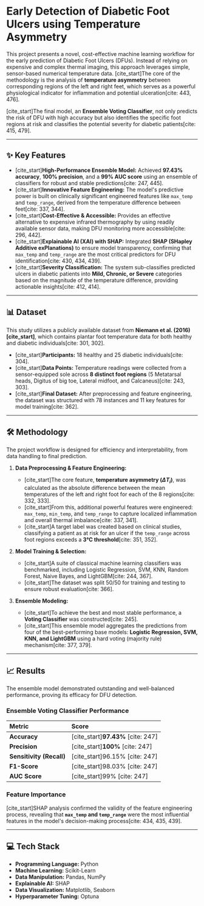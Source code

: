 # Early Detection of Diabetic Foot Ulcers using Temperature Asymmetry

This project presents a novel, cost-effective machine learning workflow for the early prediction of Diabetic Foot Ulcers (DFUs). Instead of relying on expensive and complex thermal imaging, this approach leverages simple, sensor-based numerical temperature data. [cite_start]The core of the methodology is the analysis of **temperature asymmetry** between corresponding regions of the left and right feet, which serves as a powerful physiological indicator for inflammation and potential ulceration[cite: 443, 476].

[cite_start]The final model, an **Ensemble Voting Classifier**, not only predicts the risk of DFU with high accuracy but also identifies the specific foot regions at risk and classifies the potential severity for diabetic patients[cite: 415, 479].

---

## ✨ Key Features

* [cite_start]**High-Performance Ensemble Model:** Achieved **97.43% accuracy**, **100% precision**, and a **99% AUC score** using an ensemble of classifiers for robust and stable predictions[cite: 247, 445].
* [cite_start]**Innovative Feature Engineering:** The model's predictive power is built on clinically significant engineered features like `max_temp` and `temp_range`, derived from the temperature difference between feet[cite: 337, 344].
* [cite_start]**Cost-Effective & Accessible:** Provides an effective alternative to expensive infrared thermography by using readily available sensor data, making DFU monitoring more accessible[cite: 296, 442].
* [cite_start]**Explainable AI (XAI) with SHAP:** Integrated **SHAP (SHapley Additive exPlanations)** to ensure model transparency, confirming that `max_temp` and `temp_range` are the most critical predictors for DFU identification[cite: 430, 434, 439].
* [cite_start]**Severity Classification:** The system sub-classifies predicted ulcers in diabetic patients into **Mild, Chronic, or Severe** categories based on the magnitude of the temperature difference, providing actionable insights[cite: 412, 414].

---

## 📊 Dataset

This study utilizes a publicly available dataset from **Niemann et al. (2016)[cite_start]**, which contains plantar foot temperature data for both healthy and diabetic individuals[cite: 301, 302].

* [cite_start]**Participants:** 18 healthy and 25 diabetic individuals[cite: 304].
* [cite_start]**Data Points:** Temperature readings were collected from a sensor-equipped sole across **8 distinct foot regions** (5 Metatarsal heads, Digitus of big toe, Lateral midfoot, and Calcaneus)[cite: 243, 303].
* [cite_start]**Final Dataset:** After preprocessing and feature engineering, the dataset was structured with 78 instances and 11 key features for model training[cite: 362].

---

## 🛠️ Methodology

The project workflow is designed for efficiency and interpretability, from data handling to final prediction.

1.  **Data Preprocessing & Feature Engineering:**
    * [cite_start]The core feature, **temperature asymmetry ($\Delta T_i$)**, was calculated as the absolute difference between the mean temperatures of the left and right foot for each of the 8 regions[cite: 332, 333].
    * [cite_start]From this, additional powerful features were engineered: `max_temp`, `min_temp`, and `temp_range` to capture localized inflammation and overall thermal imbalance[cite: 337, 341].
    * [cite_start]A target label was created based on clinical studies, classifying a patient as at risk for an ulcer if the `temp_range` across foot regions exceeds a **3℃ threshold**[cite: 351, 352].

2.  **Model Training & Selection:**
    * [cite_start]A suite of classical machine learning classifiers was benchmarked, including Logistic Regression, SVM, KNN, Random Forest, Naive Bayes, and LightGBM[cite: 244, 367].
    * [cite_start]The dataset was split 50/50 for training and testing to ensure robust evaluation[cite: 366].

3.  **Ensemble Modeling:**
    * [cite_start]To achieve the best and most stable performance, a **Voting Classifier** was constructed[cite: 245].
    * [cite_start]This ensemble model aggregates the predictions from four of the best-performing base models: **Logistic Regression, SVM, KNN, and LightGBM** using a hard voting (majority rule) mechanism[cite: 377, 379].

---

## 📈 Results

The ensemble model demonstrated outstanding and well-balanced performance, proving its efficacy for DFU detection.

### Ensemble Voting Classifier Performance

| Metric | Score |
| :--- | :--- |
| **Accuracy** | [cite_start]**97.43%** [cite: 247] |
| **Precision** | [cite_start]**100%** [cite: 247] |
| **Sensitivity (Recall)** | [cite_start]96.15% [cite: 247] |
| **F1-Score**| [cite_start]98.03% [cite: 247] |
| **AUC Score**| [cite_start]99% [cite: 247] |


### Feature Importance

[cite_start]SHAP analysis confirmed the validity of the feature engineering process, revealing that **`max_temp` and `temp_range`** were the most influential features in the model's decision-making process[cite: 434, 435, 439].


---

## 💻 Tech Stack

* **Programming Language:** Python
* **Machine Learning:** Scikit-Learn
* **Data Manipulation:** Pandas, NumPy
* **Explainable AI:** SHAP
* **Data Visualization:** Matplotlib, Seaborn
* **Hyperparameter Tuning:** Optuna
